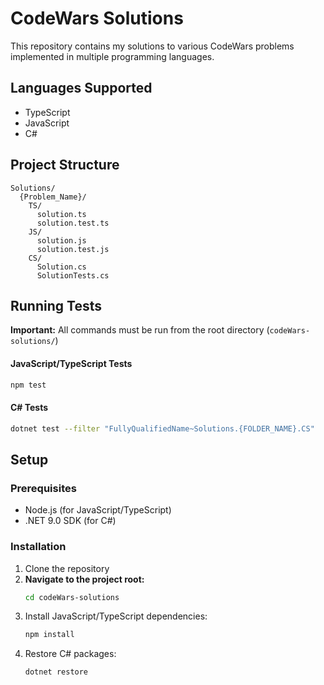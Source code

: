 # CodeWars Solutions

This repository contains my solutions to various CodeWars problems implemented in multiple programming languages.

## Languages Supported

- TypeScript
- JavaScript
- C#

## Project Structure

```
Solutions/
  {Problem_Name}/
    TS/
      solution.ts
      solution.test.ts
    JS/
      solution.js
      solution.test.js
    CS/
      Solution.cs
      SolutionTests.cs
```

## Running Tests

**Important:** All commands must be run from the root directory (`codeWars-solutions/`)

#### JavaScript/TypeScript Tests

```bash
npm test
```

#### C# Tests

```bash
dotnet test --filter "FullyQualifiedName~Solutions.{FOLDER_NAME}.CS"
```

## Setup

### Prerequisites

- Node.js (for JavaScript/TypeScript)
- .NET 9.0 SDK (for C#)

### Installation

1. Clone the repository
2. **Navigate to the project root:**
   ```bash
   cd codeWars-solutions
   ```
3. Install JavaScript/TypeScript dependencies:
   ```bash
   npm install
   ```
4. Restore C# packages:
   ```bash
   dotnet restore
   ```

